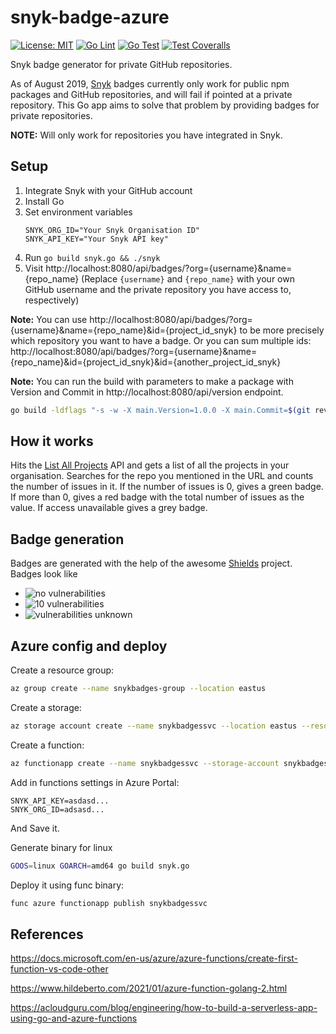 # snyk-badge-azure
[![License: MIT](https://img.shields.io/badge/License-MIT-yellow.svg)](https://opensource.org/licenses/MIT)
[![Go Lint](https://github.com/betorvs/snyk-badge-azure/actions/workflows/lint.yml/badge.svg)](https://github.com/betorvs/snyk-badge-azure/actions/workflows/lint.yml)
[![Go Test](https://github.com/betorvs/snyk-badge-azure/actions/workflows/test.yml/badge.svg)](https://github.com/betorvs/snyk-badge-azure/actions/workflows/test.yml)
[![Test Coveralls](https://github.com/betorvs/snyk-badge-azure/actions/workflows/coverage.yml/badge.svg)](https://github.com/betorvs/snyk-badge-azure/actions/workflows/coverage.yml)


Snyk badge generator for private GitHub repositories.

As of August 2019, [Snyk](https://snyk.io/) badges currently only work for public npm packages and GitHub repositories, and will fail if pointed at a private repository. This Go app aims to solve that problem by providing badges for private repositories.

**NOTE:** Will only work for repositories you have integrated in Snyk.

## Setup
1. Integrate Snyk with your GitHub account
2. Install Go
3. Set environment variables
    ```
    SNYK_ORG_ID="Your Snyk Organisation ID"
    SNYK_API_KEY="Your Snyk API key"
    ```
4. Run `go build snyk.go && ./snyk`
5. Visit http://localhost:8080/api/badges/?org={username}&name={repo_name} (Replace `{username}` and `{repo_name}` with your own GitHub username and the private repository you have access to, respectively)

**Note:** You can use http://localhost:8080/api/badges/?org={username}&name={repo_name}&id={project_id_snyk} to be more precisely which repository you want to have a badge. Or you can sum multiple ids: http://localhost:8080/api/badges/?org={username}&name={repo_name}&id={project_id_snyk}&id={another_project_id_snyk}

**Note:** You can run the build with parameters to make a package with Version and Commit in http://localhost:8080/api/version endpoint.
```bash
go build -ldflags "-s -w -X main.Version=1.0.0 -X main.Commit=$(git rev-parse HEAD)" snyk.go
```

## How it works
Hits the [List All Projects](https://snyk.docs.apiary.io/#reference/projects/all-projects/list-all-projects) API and gets a list of all the projects in your organisation. Searches for the repo you mentioned in the URL and counts the number of issues in it. If the number of issues is 0, gives a green badge. If more than 0, gives a red badge with the total number of issues as the value. If access unavailable gives a grey badge.

## Badge generation
Badges are generated with the help of the awesome [Shields](https://github.com/badges/shields) project. Badges look like
* <img src="https://img.shields.io/badge/vulnerabilities-0-brightgreen?logo=snyk" alt="no vulnerabilities"/>
* <img src="https://img.shields.io/badge/vulnerabilities-10-red?logo=snyk" alt="10 vulnerabilities"/>
* <img src="https://img.shields.io/badge/vulnerabilities-unknown-inactive?logo=snyk" alt="vulnerabilities unknown"/>

## Azure config and deploy

Create a resource group:
```bash
az group create --name snykbadges-group --location eastus
```
Create a storage:
```bash 
az storage account create --name snykbadgessvc --location eastus --resource-group snykbadges-group --sku Standard_LRS
```
Create a function:
```bash
az functionapp create --name snykbadgessvc --storage-account snykbadgessvc --consumption-plan-location eastus --resource-group snykbadges-group --runtime custom --os-type Linux --functions-version 3
```

Add in functions settings in Azure Portal:
```
SNYK_API_KEY=asdasd...
SNYK_ORG_ID=adsasd...
```
And Save it.

Generate binary for linux
```bash
GOOS=linux GOARCH=amd64 go build snyk.go
```
Deploy it using func binary:
```bash
func azure functionapp publish snykbadgessvc
```


## References

https://docs.microsoft.com/en-us/azure/azure-functions/create-first-function-vs-code-other  

https://www.hildeberto.com/2021/01/azure-function-golang-2.html  

https://acloudguru.com/blog/engineering/how-to-build-a-serverless-app-using-go-and-azure-functions  